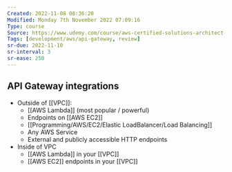 ```yaml
---
Created: 2022-11-08 08:36:20
Modified: Monday 7th November 2022 07:09:16
Type: course
Source: https://www.udemy.com/course/aws-certified-solutions-architect-associate-saa-c01/?xref=E0Aed11STH4LPUQvCz0GJFABTmM=
Tags: [development/aws/api-gateway, review]
sr-due: 2022-11-10
sr-interval: 3
sr-ease: 250
---
```


## API Gateway integrations

- Outside of [[VPC]]:
    - [[AWS Lambda]] (most popular / powerful)
    - Endpoints on [[AWS EC2]]
    - [[Programming/AWS/EC2/Elastic LoadBalancer/Load Balancing]]
    - Any AWS Service
    - External and publicly accessible HTTP endpoints
- Inside of VPC
    - [[AWS Lambda]] in your [[VPC]]
    - [[AWS EC2]] endpoints in your [[VPC]]
